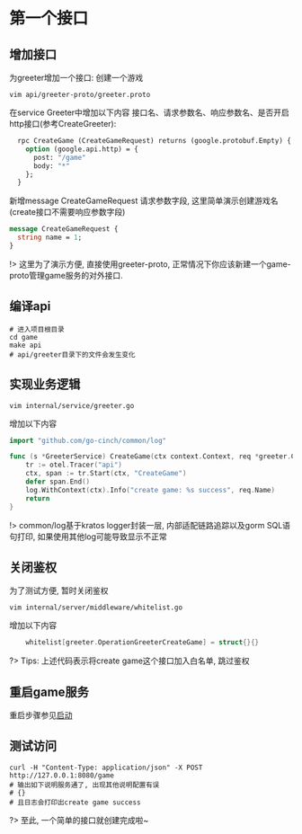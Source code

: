 # 第一个接口


## 增加接口

为greeter增加一个接口: 创建一个游戏
```
vim api/greeter-proto/greeter.proto
```

在service Greeter中增加以下内容
接口名、请求参数名、响应参数名、是否开启http接口(参考CreateGreeter): 
```protobuf
  rpc CreateGame (CreateGameRequest) returns (google.protobuf.Empty) {
    option (google.api.http) = {
      post: "/game"
      body: "*"
    };
  }
```

新增message CreateGameRequest
请求参数字段, 这里简单演示创建游戏名(create接口不需要响应参数字段)
```protobuf
message CreateGameRequest {
  string name = 1;
}
```

!> 这里为了演示方便, 直接使用greeter-proto, 正常情况下你应该新建一个game-proto管理game服务的对外接口.

## 编译api

```
# 进入项目根目录
cd game
make api
# api/greeter目录下的文件会发生变化
```

## 实现业务逻辑

```
vim internal/service/greeter.go
```

增加以下内容
```go
import "github.com/go-cinch/common/log"

func (s *GreeterService) CreateGame(ctx context.Context, req *greeter.CreateGameRequest) (rp *emptypb.Empty, err error) {
	tr := otel.Tracer("api")
	ctx, span := tr.Start(ctx, "CreateGame")
	defer span.End()
	log.WithContext(ctx).Info("create game: %s success", req.Name)
	return
}
```

!> common/log基于kratos logger封装一层, 内部适配链路追踪以及gorm SQL语句打印, 如果使用其他log可能导致显示不正常

## 关闭鉴权

为了测试方便, 暂时关闭鉴权
```
vim internal/server/middleware/whitelist.go
```

增加以下内容
```go
	whitelist[greeter.OperationGreeterCreateGame] = struct{}{}
```

?> Tips: 上述代码表示将create game这个接口加入白名单, 跳过鉴权


## 重启game服务

重启步骤参见[启动](/started.0.init?id=启动)


## 测试访问

```
curl -H "Content-Type: application/json" -X POST http://127.0.0.1:8080/game
# 输出如下说明服务通了, 出现其他说明配置有误
# {}
# 且日志会打印出create game success
```

?> 至此, 一个简单的接口就创建完成啦~
